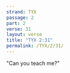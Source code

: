 ```yaml
---
strand: TYX
passage: 2
part: 2
verse: 31
layout: verse
title: "TYX 2:31"
permalink: /TYX/2/31/
---
```

"Can you teach me?"
